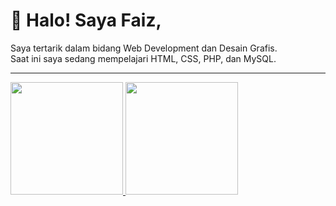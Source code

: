 <h1>👋 Halo! Saya Faiz,</h1>
Saya tertarik dalam bidang Web Development dan Desain Grafis.<br>
Saat ini saya sedang mempelajari HTML, CSS, PHP, dan MySQL.

<hr>
<a href="https://github.com/faizbyp">
  <img height="180em" src="https://github-readme-stats-eight-theta.vercel.app/api?username=faizbyp&show_icons=true&theme=dark&include_all_commits=true&count_private=true">
  <img height="180em" src="https://github-readme-stats.vercel.app/api/top-langs/?username=faizbyp&langs_count=5&theme=dark">
</a>
